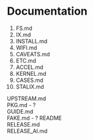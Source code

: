 # Documentation
1. FS.md
2. IX.md
3. INSTALL.md
4. WIFI.md
5. CAVEATS.md
6. ETC.md
7. ACCEL.md
8. KERNEL.md
9. CASES.md
10. STALIX.md

UPSTREAM.md<br>
PKG.md - ?<br>
GUIDE.md<br>
FAKE.md - ?
README<br>
RELEASE.md<br>
RELEASE_AI.md
